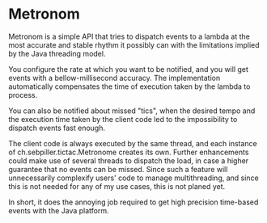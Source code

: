 # Metronom

Metronom is a simple API that tries to dispatch events to a lambda at the most accurate and stable rhythm it possibly
can with the limitations implied by the Java threading model.

You configure the rate at which you want to be notified, and you will get events with a bellow-millisecond accuracy. The
implementation automatically compensates the time of execution taken by the lambda to process.

You can also be notified about missed "tics", when the desired tempo and the execution time taken by the client code led
to the impossibility to dispatch events fast enough.

The client code is always executed by the same thread, and each instance of ch.sebpiller.tictac.Metronome creates its
own. Further enhancements could make use of several threads to dispatch the load, in case a higher guarantee that no
events can be missed. Since such a feature will unnecessarily complexify users' code to manage multithreading, and since
this is not needed for any of my use cases, this is not planed yet.

In short, it does the annoying job required to get high precision time-based events with the Java platform.
